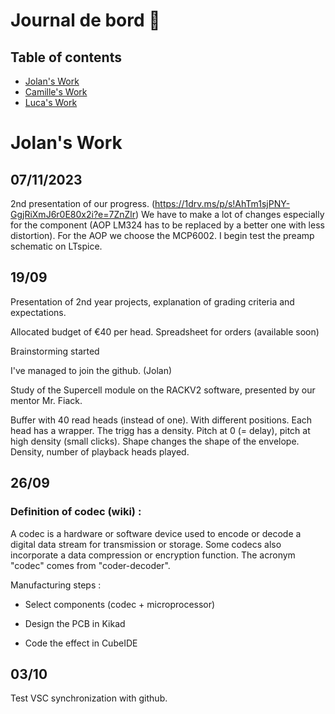 # Journal de bord 📰


## Table of contents

- [Jolan's Work](#-jolan-s-work)
- [Camille's Work](#-camille-s-work)
- [Luca's Work](#-luca-work)

# Jolan's Work

## 07/11/2023
2nd presentation of our progress. (https://1drv.ms/p/s!AhTm1sjPNY-GgjRiXmJ6r0E80x2i?e=7ZnZlr)
We have to make a lot of changes especially for the component (AOP LM324 has to be replaced by a better one with less distortion).
For the AOP we choose the MCP6002.
I begin test the preamp schematic on LTspice.

## 19/09

Presentation of 2nd year projects, explanation of grading criteria and expectations.

Allocated budget of €40 per head. Spreadsheet for orders (available soon)

Brainstorming started

I've managed to join the github. (Jolan)

Study of the Supercell module on the RACKV2 software, presented by our mentor Mr. Fiack.

Buffer with 40 read heads (instead of one). With different positions. Each head has a wrapper. The trigg has a density. Pitch at 0 (= delay), pitch at high density (small clicks). Shape changes the shape of the envelope. Density, number of playback heads played.


## 26/09

### Definition of codec (wiki) : 

A codec is a hardware or software device used to encode or decode a digital data stream for transmission or storage. Some codecs also incorporate a data compression or encryption function.
The acronym "codec" comes from "coder-decoder".


Manufacturing steps : 

- Select components (codec + microprocessor)

- Design the PCB in Kikad

- Code the effect in CubeIDE

## 03/10 

Test VSC synchronization with github.
